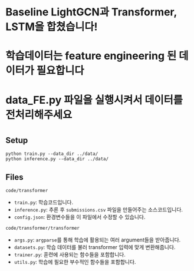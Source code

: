 # Baseline LightGCN과 Transformer, LSTM을 합쳤습니다!

# 학습데이터는 feature engineering 된 데이터가 필요합니다
# data_FE.py 파일을 실행시켜서 데이터를 전처리해주세요
# 

## Setup
```potery install
python train.py --data_dir ../data/
python inference.py --data_dir ../data/
```

## Files
`code/transformer`
* `train.py`: 학습코드입니다.
* `inference.py`: 추론 후 `submissions.csv` 파일을 만들어주는 소스코드입니다.
* `config.json`: 환경변수들을 이 파일에서 수정할 수 있습니다.

`code/transformer/transformer`
* `args.py`: `argparse`를 통해 학습에 활용되는 여러 argument들을 받아줍니다.
* `datasets.py`: 학습 데이터를 불러 transformer 입력에 맞게 변환해줍니다.
* `trainer.py`: 훈련에 사용되는 함수들을 포함합니다.
* `utils.py`: 학습에 필요한 부수적인 함수들을 포함합니다.
